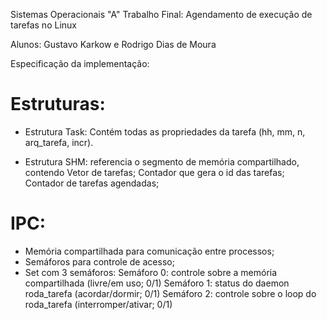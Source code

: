 Sistemas Operacionais "A"
Trabalho Final: Agendamento de execução de tarefas no Linux

Alunos: Gustavo Karkow e Rodrigo Dias de Moura

Especificação da implementação:

# Estruturas:
* Estrutura Task:
    Contém todas as propriedades da tarefa (hh, mm, n, arq_tarefa, incr).

* Estrutura SHM: referencia o segmento de memória compartilhado, contendo
    Vetor de tarefas;
    Contador que gera o id das tarefas;
    Contador de tarefas agendadas;

# IPC:
* Memória compartilhada para comunicação entre processos;
* Semáforos para controle de acesso;
* Set com 3 semáforos:
    Semáforo 0: controle sobre a memória compartilhada (livre/em uso; 0/1)
    Semáforo 1: status do daemon roda_tarefa (acordar/dormir; 0/1)
    Semáforo 2: controle sobre o loop do roda_tarefa (interromper/ativar; 0/1)
